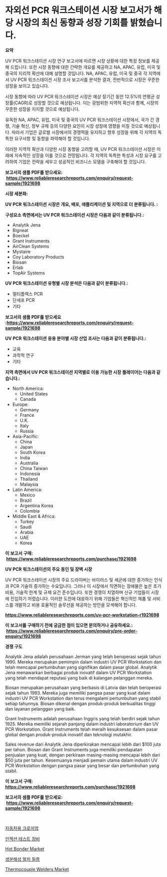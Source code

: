 <p><h1>자외선 PCR 워크스테이션 시장 보고서가 해당 시장의 최신 동향과 성장 기회를 밝혔습니다.</h1></p><p><strong>요약</strong></p>
<p><p>UV PCR 워크스테이션 시장 연구 보고서에 따르면 시장 상황에 대한 특정 정보를 제공해 드립니다. 또한 시장 동향에 대한 간략한 개요를 제공하고 NA, APAC, 유럽, 미국 및 중국의 지리적 확산에 대해 설명할 것입니다. NA, APAC, 유럽, 미국 및 중국 각 지역에서 UV PCR 워크스테이션 시장 조사 보고서를 분석한 결과, 전반적으로 시장은 꾸준한 성장을 보이고 있습니다.</p><p>시장 동향에 따라 UV PCR 워크스테이션 시장은 예상 장기간 동안 12.5%의 연평균 성장률(CAGR)로 성장할 것으로 예상됩니다. 이는 광범위한 지역적 확산과 함께, 시장의 꾸준한 성장을 지지할 것으로 예상됩니다.</p><p>유독한 NA, APAC, 유럽, 미국 및 중국의 UV PCR 워크스테이션 시장에서, 국가 간 경쟁, 기술 혁신, 정부 규제 등의 다양한 요인이 시장 성장에 영향을 미칠 것으로 예상됩니다. 따라서 기업은 글로벌 시장에서의 경쟁력을 유지하고 향후 성장을 위해 각 지역의 독특한 요구사항 및 동향을 파악해야 할 것입니다.</p><p>이러한 지역적 확산과 다양한 시장 동향을 고려할 때, UV PCR 워크스테이션 시장은 미래에 지속적인 성장을 이룰 것으로 전망됩니다. 각 지역의 독특한 특성과 시장 요구를 고려하여 기업은 전략을 세우고 성공적인 비즈니스 모델을 구축해야 할 것입니다.</p></p>
<p><strong>보고서의 샘플 PDF를 받으세요: &nbsp;<a href="https://www.reliableresearchreports.com/enquiry/request-sample/1921698">https://www.reliableresearchreports.com/enquiry/request-sample/1921698</a></strong></p>
<p><strong>시장 세분화:</strong></p>
<p><strong> UV PCR 워크스테이션 시장은 개요, 배포, 애플리케이션 및 지역으로 더 분류됩니다. :</strong></p>
<p><strong>구성요소 측면에서는 UV PCR 워크스테이션 시장은 다음과 같이 분류됩니다.:</strong></p>
<p><ul><li>Analytik Jena</li><li>Bigneat</li><li>Boeckel</li><li>Grant Instruments</li><li>AirClean Systems</li><li>Mystaire</li><li>Coy Laboratory Products</li><li>Biosan</li><li>Erlab</li><li>TopAir Systems</li></ul></p>
<p><strong> UV PCR 워크스테이션 유형별 시장 분석은 다음과 같이 분류됩니다.:</strong></p>
<p><ul><li>멀티플렉스 PCR</li><li>단세포 PCR</li><li>기타</li></ul></p>
<p><strong>보고서의 샘플 PDF를 받으세요 :<a href="https://www.reliableresearchreports.com/enquiry/request-sample/1921698">https://www.reliableresearchreports.com/enquiry/request-sample/1921698</a></strong></p>
<p><strong> UV PCR 워크스테이션 응용 분야별 시장 산업 조사는 다음과 같이 분류됩니다.:</strong></p>
<p><ul><li>교육</li><li>과학적 연구</li><li>기타</li></ul></p>
<p><strong>지역 측면에서 UV PCR 워크스테이션 지역별로 이용 가능한 시장 플레이어는 다음과 같습니다.:</strong></p>
<p><ul>
    <li>
        North America:
        <ul>
            <li>United States</li>
            <li>Canada</li>
        </ul>
    </li>
    <li>
        Europe:
        <ul>
            <li>Germany</li>
            <li>France</li>
            <li>U.K.</li>
            <li>Italy</li>
            <li>Russia</li>
        </ul>
    </li>
    <li>
        Asia-Pacific:
        <ul>
            <li>China</li>
            <li>Japan</li>
            <li>South Korea</li>
            <li>India</li>
            <li>Australia</li>
            <li>China Taiwan</li>
            <li>Indonesia</li>
            <li>Thailand</li>
            <li>Malaysia</li>
        </ul>
    </li>
    <li>
        Latin America:
        <ul>
            <li>Mexico</li>
            <li>Brazil</li>
            <li>Argentina Korea</li>
            <li>Colombia</li>
        </ul>
    </li>
    <li>
        Middle East & Africa:
        <ul>
            <li>Turkey</li>
            <li>Saudi</li>
            <li>Arabia</li>
            <li>UAE</li>
            <li>Korea</li>
        </ul>
    </li>
    </ul></p>
<p><strong>이 보고서 구매: &nbsp;<a href="https://www.reliableresearchreports.com/purchase/1921698">https://www.reliableresearchreports.com/purchase/1921698</a></strong></p>
<p><strong>UV PCR 워크스테이션의 주요 동인 및 장벽 시장</strong></p>
<p><p>UV PCR 워크스테이션 시장의 주요 드라이버는 바이러스 및 세균에 대한 증가하는 인식과 PCR 기술의 증가하는 수요입니다. 그러나 이 시장에서 직면하는 장애물은 높은 초기 비용, 기술적 한계 및 규제 요건 준수입니다. 또한 경쟁이 치열하며 신규 기업들이 시장에 진입하기 어렵습니다. 이러한 도전에 대응하기 위해 기업들은 혁신적인 제품 및 서비스를 개발하고 비용 효율적인 솔루션을 제공하는 방안을 모색해야 합니다.</p></p>
<p><strong><a href="https://www.reliableresearchreports.com/uv-pcr-workstation-r1921698">https://www.reliableresearchreports.com/uv-pcr-workstation-r1921698</a></strong></p>
<p><strong>이 보고서를 구매하기 전에 궁금한 점이 있으면 문의하거나 공유하세요.: &nbsp;<a href="https://www.reliableresearchreports.com/enquiry/pre-order-enquiry/1921698">https://www.reliableresearchreports.com/enquiry/pre-order-enquiry/1921698</a></strong></p>
<p><strong>경쟁 구도</strong></p>
<p><p>Analytik Jena adalah perusahaan Jerman yang telah beroperasi sejak tahun 1990. Mereka merupakan pemimpin dalam industri UV PCR Workstation dan telah mencapai pertumbuhan yang signifikan dalam pasar global. Analytik Jena menawarkan berbagai produk inovatif dalam UV PCR Workstation yang telah mendapat reputasi yang baik di kalangan pelanggan mereka.</p><p>Biosan merupakan perusahaan yang berbasis di Latvia dan telah beroperasi sejak tahun 1993. Mereka juga memiliki pangsa pasar yang kuat dalam industri UV PCR Workstation dan terus mengalami pertumbuhan yang stabil setiap tahunnya. Biosan dikenal dengan produk-produk berkualitas tinggi dan layanan pelanggan yang baik.</p><p>Grant Instruments adalah perusahaan Inggris yang telah berdiri sejak tahun 1925. Mereka memiliki sejarah panjang dalam industri laboratorium dan UV PCR Workstation. Grant Instruments telah meraih kesuksesan dalam pasar global dengan produk-produk inovatif dan teknologi mutakhir.</p><p>Sales revenue dari Analytik Jena diperkirakan mencapai lebih dari $100 juta per tahun. Biosan dan Grant Instruments juga memiliki pendapatan penjualan yang kuat, dengan perkiraan masing-masing mencapai lebih dari $50 juta per tahun. Kesemuanya menjadi pemain utama dalam industri UV PCR Workstation dengan pangsa pasar yang besar dan pertumbuhan yang stabil.</p></p>
<p><strong>이 보고서 구매: &nbsp; <a href="https://www.reliableresearchreports.com/purchase/1921698">https://www.reliableresearchreports.com/purchase/1921698</a></strong></p>
<p><strong>보고서의 샘플 PDF를 받으세요: &nbsp;<a href="https://www.reliableresearchreports.com/enquiry/request-sample/1921698">https://www.reliableresearchreports.com/enquiry/request-sample/1921698</a></strong><strong></strong></p>
<p>&nbsp;</p>
<p><p><a href="https://medium.com/@cierrahayes645/%EC%9E%90%EB%8F%99%EC%B0%A8-%ED%81%AC%EB%A1%AC-%EC%8B%9C%EC%9E%A5-%EA%B7%9C%EB%AA%A8-%EC%8B%9C%EC%9E%A5-%EC%A0%84%EB%A7%9D-%EB%B0%8F-%EC%8B%9C%EC%9E%A5-%EC%98%88%EC%B8%A1-2024%EB%85%84%EB%B6%80%ED%84%B0-2031%EB%85%84%EA%B9%8C%EC%A7%80-6a703c7a2adb">자동차용 크로미엄</a></p><p><a href="https://github.com/JackieFauhey9089475/Market-Research-Report-List-1/blob/main/970551648862.md">인젝션 테스트 장비</a></p><p><a href="https://github.com/julyju69/Market-Research-Report-List-3/blob/main/hot-bonder-market.md">Hot Bonder Market</a></p><p><a href="https://medium.com/@emmettsaynford43546/2024%EB%85%84%EB%B6%80%ED%84%B0-2031%EB%85%84%EA%B9%8C%EC%A7%80%EC%9D%98-%EA%B8%B0%EA%B0%84%EC%97%90-%EB%8C%80%ED%95%9C-%EC%83%9D%EB%B6%84%ED%95%B4%EC%84%B1-%EB%A8%B8%EC%B2%98-%ED%95%84%EB%A6%84-%EC%8B%9C%EC%9E%A5-%EB%B6%84%EC%84%9D-%EB%B0%8F-%EA%B7%9C%EB%AA%A8-%EC%98%88%EC%B8%A1-adc09660cfaf">생분해성 멀치 필름</a></p><p><a href="https://github.com/nathandecarvalho/Market-Research-Report-List-3/blob/main/thermocouple-welders-market.md">Thermocouple Welders Market</a></p></p>
